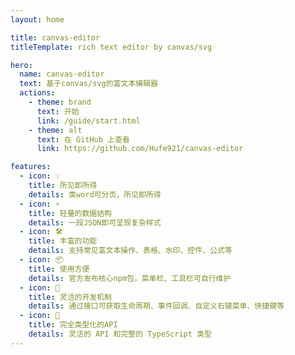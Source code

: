 ```yaml
---
layout: home

title: canvas-editor
titleTemplate: rich text editor by canvas/svg

hero:
  name: canvas-editor
  text: 基于canvas/svg的富文本编辑器
  actions:
    - theme: brand
      text: 开始
      link: /guide/start.html
    - theme: alt
      text: 在 GitHub 上查看
      link: https://github.com/Hufe921/canvas-editor

features:
  - icon: 💡
    title: 所见即所得
    details: 类word可分页，所见即所得
  - icon: ⚡️
    title: 轻量的数据结构
    details: 一段JSON即可呈现复杂样式
  - icon: 🛠️
    title: 丰富的功能
    details: 支持常见富文本操作、表格、水印、控件、公式等
  - icon: 📦
    title: 使用方便
    details: 官方发布核心npm包，菜单栏、工具栏可自行维护
  - icon: 🔩
    title: 灵活的开发机制
    details: 通过接口可获取生命周期、事件回调、自定义右键菜单、快捷键等
  - icon: 🔑
    title: 完全类型化的API
    details: 灵活的 API 和完整的 TypeScript 类型
---
```


<style>
  .main>p {
    max-width:100% !important;
  }
</style>